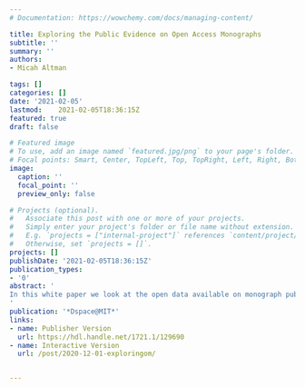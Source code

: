 ```yaml
---
# Documentation: https://wowchemy.com/docs/managing-content/

title: Exploring the Public Evidence on Open Access Monographs
subtitle: ''
summary: ''
authors:
- Micah Altman

tags: []
categories: []
date: '2021-02-05'
lastmod:	2021-02-05T18:36:15Z
featured: true
draft: false

# Featured image
# To use, add an image named `featured.jpg/png` to your page's folder.
# Focal points: Smart, Center, TopLeft, Top, TopRight, Left, Right, BottomLeft, Bottom, BottomRight.
image:
  caption: ''
  focal_point: ''
  preview_only: false

# Projects (optional).
#   Associate this post with one or more of your projects.
#   Simply enter your project's folder or file name without extension.
#   E.g. `projects = ["internal-project"]` references `content/project/deep-learning/index.md`.
#   Otherwise, set `projects = []`.
projects: []
publishDate: '2021-02-05T18:36:15Z'
publication_types:
- '0'
abstract: '
In this white paper we look at the open data available on monograph publication, and use it to explore patterns and trends in open monograph publishing. This blog post takes the form of a guided, interactive, reproducible data analysis based on currently available public data. We aim for this exploration to inform libraries, publishers, and authors about the landscape, and prepare for future transitions to open access.	
'
publication: '*Dspace@MIT*'
links:
- name: Publisher Version
  url: https://hdl.handle.net/1721.1/129690
- name: Interactive Version
  url: /post/2020-12-01-exploringom/


---
```

